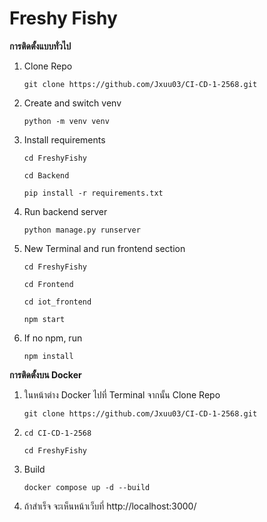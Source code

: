 # Freshy Fishy
**การติดตั้งแบบทั่วไป**
1. Clone Repo
   ```
   git clone https://github.com/Jxuu03/CI-CD-1-2568.git
   ```
2. Create and switch venv
   ```
   python -m venv venv
   ```
3. Install requirements
   ```
   cd FreshyFishy
   ```
   ```
   cd Backend
   ```
   ```
   pip install -r requirements.txt
   ```
4. Run backend server
   ```
   python manage.py runserver
   ```
5. New Terminal and run frontend section
   ```
   cd FreshyFishy
   ```
   ```
   cd Frontend
   ```
   ```
   cd iot_frontend
   ```
   ```
   npm start
   ```
6. If no npm, run
   ```
   npm install
   ```

**การติดตั้งบน Docker**
1. ในหน้าต่าง Docker ไปที่ Terminal จากนั้น Clone Repo
   ```
   git clone https://github.com/Jxuu03/CI-CD-1-2568.git
   ```
2. ```
   cd CI-CD-1-2568
   ```
   ```
   cd FreshyFishy
   ```
3. Build
   ```
   docker compose up -d --build
   ```
4. ถ้าสำเร็จ จะเห็นหน้าเว็บที่ http://localhost:3000/
